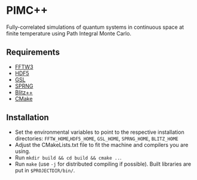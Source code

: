 # PIMC++

Fully-correlated simulations of quantum systems in continuous space at finite temperature using Path Integral Monte Carlo.

## Requirements

* [FFTW3](https://github.com/FFTW/fftw3)
* [HDF5](http://www.hdfgroup.org/HDF5/)
* [GSL](http://www.gnu.org/software/gsl/)
* [SPRNG](http://www.sprng.org/)
* [Blitz++](http://sourceforge.net/projects/blitz/)
* [CMake](http://www.cmake.org/)

## Installation

* Set the environmental variables to point to the respective installation directories:
  `FFTW_HOME`,`HDF5_HOME`, `GSL_HOME`, `SPRNG_HOME`, `BLITZ_HOME`
* Adjust the CMakeLists.txt file to fit the machine and compilers you are using.
* Run `mkdir build && cd build && cmake ..`.
* Run `make` (use `-j` for distributed compiling if possible). Built libraries are put in `$PROJECTDIR/bin/`.


